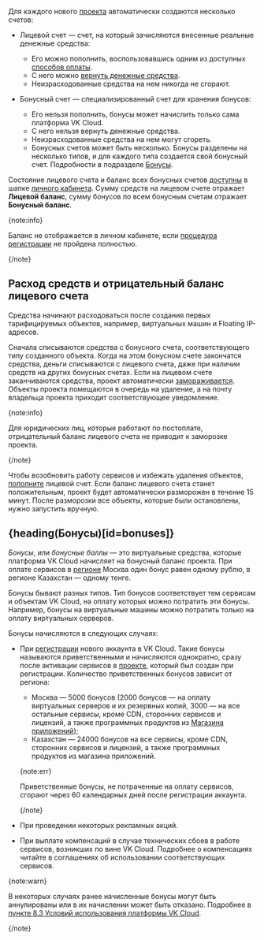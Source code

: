 Для каждого нового [проекта](/ru/tools-for-using-services/account/concepts/projects) автоматически создаются несколько счетов:

- Лицевой счет — счет, на который зачисляются внесенные реальные денежные средства:

  - Его можно пополнить, воспользовавшись одним из доступных [способов оплаты](../payment-methods).
  - С него можно [вернуть денежные средства](../../instructions/refund).
  - Неизрасходованные средства на нем никогда не сгорают.

- Бонусный счет — специализированный счет для хранения бонусов:

  - Его нельзя пополнить, бонусы может начислить только сама платформа VK Cloud.
  - С него нельзя вернуть денежные средства.
  - Неизрасходованные средства на нем могут сгореть.
  - Бонусных счетов может быть несколько. Бонусы разделены на несколько типов, и для каждого типа создается свой бонусный счет. Подробности в подразделе [Бонусы](#bonuses).

Состояние лицевого счета и баланс всех бонусных счетов [доступны](../../instructions/payment) в шапке [личного кабинета](https://msk.cloud.vk.com/app/). Сумму средств на лицевом счете отражает **Лицевой баланс**, сумму бонусов по всем бонусным счетам отражает **Бонусный баланс**.

{note:info}

Баланс не отображается в личном кабинете, если [процедура регистрации](/ru/intro/onboarding/account) не пройдена полностью.

{/note}

## Расход средств и отрицательный баланс лицевого счета

Средства начинают расходоваться после создания первых тарифицируемых объектов, например, виртуальных машин и Floating IP-адресов.

Сначала списываются средства с бонусного счета, соответствующего типу созданного объекта. Когда на этом бонусном счете закончатся средства, деньги списываются с лицевого счета, даже при наличии средств на других бонусных счетах. Если на лицевом счете заканчиваются средства, проект автоматически [замораживается](/ru/tools-for-using-services/account/concepts/projects#avtomaticheskaya_zamorozka_proekta). Объекты проекта помещаются в очередь на удаление, а на почту владельца проекта приходит соответствующее уведомление.

{note:info}

Для юридических лиц, которые работают по постоплате, отрицательный баланс лицевого счета не приводит к заморозке проекта.

{/note}

Чтобы возобновить работу сервисов и избежать удаления объектов, [пополните](../../instructions/payment#balance_charge) лицевой счет. Если баланс лицевого счета станет положительным, проект будет автоматически разморожен в течение 15 минут. После разморозки все объекты, которые были остановлены, нужно запустить вручную.

## {heading(Бонусы)[id=bonuses]}

*Бонусы*, или *бонусные баллы* — это виртуальные средства, которые платформа VK Cloud начисляет на бонусный баланс проекта. При оплате сервисов в [регионе](/ru/tools-for-using-services/account/concepts/regions) Москва один бонус равен одному рублю, в регионе Казахстан — одному тенге.

Бонусы бывают разных типов. Тип бонусов соответствует тем сервисам и объектам VK Cloud, на оплату которых можно потратить эти бонусы. Например, бонусы на виртуальные машины можно потратить только на оплату виртуальных серверов.

Бонусы начисляются в следующих случаях:

- При [регистрации](/ru/intro/onboarding/account) нового аккаунта в VK Cloud. Такие бонусы называются приветственными и начисляются однократно, сразу после активации сервисов в [проекте](/ru/tools-for-using-services/account/concepts/projects), который был создан при регистрации. Количество приветственных бонусов зависит от региона:

  - Москва — 5000 бонусов (2000 бонусов — на оплату виртуальных серверов и их резервных копий, 3000 — на все остальные сервисы, кроме CDN, сторонних сервисов и лицензий, а также программных продуктов из [Магазина приложений](https://msk.cloud.vk.com/app/services/marketplace));
  - Казахстан — 24000 бонусов на все сервисы, кроме CDN, сторонних сервисов и лицензий, а также программных продуктов из магазина приложений.

  {note:err}

  Приветственные бонусы, не потраченные на оплату сервисов, сгорают через 60 календарных дней после регистрации аккаунта.

  {/note}

- При проведении некоторых рекламных акций.
- При выплате компенсаций в случае технических сбоев в работе сервисов, возникших по вине VK Cloud. Подробнее о компенсациях читайте в соглашениях об использовании соответствующих сервисов.

{note:warn}

В некоторых случаях ранее начисленные бонусы могут быть аннулированы или в их начислении может быть отказано. Подробнее в [пункте 8.3 Условий использования платформы VK Cloud](/ru/start/legal/digital-cloud/legal-terms#8_oplata_uslug_kompanii).

{/note}
